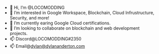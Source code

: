 - 👋 Hi, I’m @LOCOMODDING
- 👀 I’m interested in Google Workspace, Blockchain, Cloud Infrustructure, Security, and more!
- 🌱 I’m currently earing Google Cloud certifications.
- 💞️ I’m looking to collaborate on blockchain and web development projects.
- 📫 Discord@LOCOMODDING#2350
- 📫 Email@dylan@dylananderton.com

<!---
LOCOMODDING/LOCOMODDING is a ✨ special ✨ repository because its `README.md` (this file) appears on your GitHub profile.
You can click the Preview link to take a look at your changes.
--->
